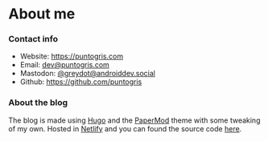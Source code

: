 # About me

### Contact info
 - Website: https://puntogris.com
 - Email: dev@puntogris.com
 - Mastodon: [@greydot@androiddev.social](https://androiddev.social/@greydot)
 - Github: https://github.com/puntogris

### About the blog
The blog is made using [Hugo](https://gohugo.io/) and the [PaperMod](https://github.com/adityatelange/hugo-PaperMod) theme with some tweaking of my own.
Hosted in [Netlify](https://netlify.com) and you can found the source code [here](https://github.com/puntogris/puntogris-blog).